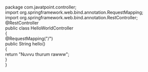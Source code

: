 package com.javatpoint.controller;  
import org.springframework.web.bind.annotation.RequestMapping;  
import org.springframework.web.bind.annotation.RestController;  
@RestController  
public class HelloWorldController   
{  
@RequestMapping("/")  
public String hello()   
{  
return "Nuvvu thurum rawww";  
}  
}  

